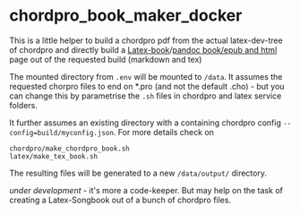 # chordpro_book_maker_docker

This is a little helper to build a chordpro pdf from the actual latex-dev-tree of chordpro and directly build a [Latex-book](http://songs.sourceforge.net/songsdoc/songs.html)/[pandoc book/epub and html](https://pandoc.org/) page out of the requested build (markdown and tex)

The mounted directory from `.env` will be mounted to `/data`.
It assumes the requested chorpro files to end on \*.pro (and not the default .cho) - but you can change this by parametrise the `.sh` files in chordpro and latex service folders.

It further assumes an existing directory with a containing chordpro config `--config=build/myconfig.json`.
For more details check on 
```
chordpro/make_chordpro_book.sh
latex/make_tex_book.sh
```

The resulting files will be generated to a new `/data/output/` directory.

*under development* - it's more a code-keeper. But may help on the task of creating a Latex-Songbook out of a bunch of chordpro files.
